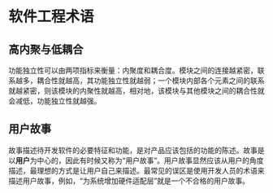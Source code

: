 # 软件工程术语

## 高内聚与低耦合

功能独立性可以由两项指标来衡量：内聚度和耦合度。模块之间的连接越紧密，联系越多，耦合性就越高，其功能独立性就越弱；一个模块内部各个元素之间的联系就越紧密，则该模块的内聚性就越高，相对地，该模块与其他模块之间的耦合性就会减低，功能独立性就越强。

## 用户故事

故事描述待开发软件的必要特征和功能，是对产品应该包括的功能的陈述。故事是以**用户**为中心的，因此有时候又称为“用户故事”。用户故事显然应该从用户的角度描述，最理想的方式是让用户自己来描述。最常见的误区是使用开发人员的术语来描述用户故事，例如，“为系统增加硬件适配层”就是一个不合格的用户故事。

